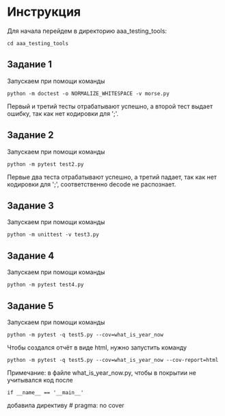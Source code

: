 # Инструкция

Для начала перейдем в директорию aaa_testing_tools:

```
cd aaa_testing_tools
```

## Задание 1

Запускаем при помощи команды

```
python -m doctest -o NORMALIZE_WHITESPACE -v morse.py
```

Первый и третий тесты отрабатывают успешно, а второй тест выдает ошибку, так как нет кодировки для ';'.

## Задание 2

Запускаем при помощи команды

```
python -m pytest test2.py
```
Первые два теста отрабатывают успешно, а третий падает, так как нет кодировки для ';', соответственно decode не распознает.


## Задание 3

Запускаем при помощи команды

```
python -m unittest -v test3.py
```

## Задание 4

Запускаем при помощи команды

```
python -m pytest test4.py
```

## Задание 5

Запускаем при помощи команды

```
python -m pytest -q test5.py --cov=what_is_year_now
```

Чтобы создался отчёт в виде html, нужно запустить команду

```
python -m pytest -q test5.py --cov=what_is_year_now --cov-report=html
```

Примечание: в файле what_is_year_now.py, чтобы в покрытии не учитывался код после 
```
if __name__ == '__main__'
```
 добавила директиву # pragma: no cover

